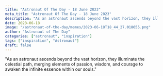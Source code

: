 ```yaml
---
title: "Astronaut Of The Day - 18 June 2023"
meta_title: "Astronaut Of The Day - 18 June 2023"
description: "As an astronaut ascends beyond the vast horizon, they illuminate the celestial path, merging elements of passion, wisdom, and courage to awaken the infinite essence within our souls."
date: 2023-06-18
image: "/astronaut-of-the-day/memes/2023-06-18T18_44_27.018655.png"
author: "Astronaut of The Day"
categories: ["astronaut", "inspiration"]
tags: ["inspiration", "Astronaut"]
draft: false
---
```

"As an astronaut ascends beyond the vast horizon, they illuminate the celestial path, merging elements of passion, wisdom, and courage to awaken the infinite essence within our souls."
        